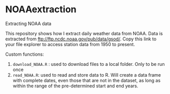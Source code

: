 # NOAAextraction
Extracting NOAA data

This repository shows how I extract daily weather data from NOAA.
Data is extracted from ftp://ftp.ncdc.noaa.gov/pub/data/gsod/. Copy this link to your file explorer to access station data from 1950 to present.

Custom functions:
1. `download_NOAA.R` : used to download files to a local folder. Only to be run once
2. `read_NOAA.R`: used to read and store data to R. Will create a data frame with complete dates, even those that are not in the dataset, as long as within the range of the pre-determined start and end years.
